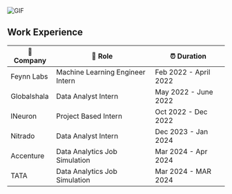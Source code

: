 ![GIF](https://media.giphy.com/media/xTiTnxpQ3ghPiB2Hp6/giphy.gif)



## Work Experience

| 🏢 Company | 💼 Role | ⏰ Duration |
| --- | --- | --- |
| Feynn Labs | Machine Learning Engineer Intern | Feb 2022 - April 2022 |
| Globalshala | Data Analyst Intern | May 2022 - June 2022  |
| INeuron | Project Based Intern | Oct 2022 - Dec 2022 |
| Nitrado | Data Analyst Intern | Dec 2023 - Jan 2024 |
| Accenture | Data Analytics Job Simulation | Mar 2024 - Apr 2024 |
| TATA| Data Analytics Job Simulation | Mar 2024 - MAR 2024 |
